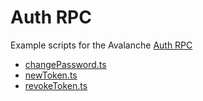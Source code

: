 # Auth RPC

Example scripts for the Avalanche [Auth RPC](https://docs.djtx.network/build/avalanchego-apis/auth-api)

* [changePassword.ts](./changePassword.ts)
* [newToken.ts](./newToken.ts)
* [revokeToken.ts](./revokeToken.ts)

